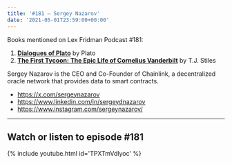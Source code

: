 ```yaml
---
title: '#181 – Sergey Nazarov'
date: '2021-05-01T23:59:00+00:00'
---
```


Books mentioned on Lex Fridman Podcast #181:

1. <b><a href="https://amzn.to/3v3BmDK" target="_blank" rel="sponsored noopener noreferrer">Dialogues of Plato</a></b> by Plato
2. <b><a href="https://amzn.to/3FBHmIJ" target="_blank" rel="sponsored noopener noreferrer">The First Tycoon: The Epic Life of Cornelius Vanderbilt</a></b> by T.J. Stiles

<!--more-->

Sergey Nazarov is the CEO and Co-Founder of Chainlink, a decentralized oracle network that provides data to smart contracts.

- <a href="https://x.com/sergeynazarov" target="_blank">https://x.com/sergeynazarov</a>
- <a href="https://www.linkedin.com/in/sergeydnazarov" target="_blank">https://www.linkedin.com/in/sergeydnazarov</a>
- <a href="https://www.instagram.com/sergeynazarov/" target="_blank">https://www.instagram.com/sergeynazarov/</a>

- - - - - -

## Watch or listen to episode #181

{% include youtube.html id='TPXTmVdlyoc' %}